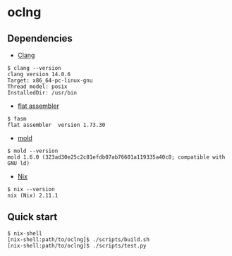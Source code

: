 # oclng

Dependencies
---
 - [Clang](https://clang.llvm.org/)
```
$ clang --version
clang version 14.0.6
Target: x86_64-pc-linux-gnu
Thread model: posix
InstalledDir: /usr/bin
```
 - [flat assembler](https://flatassembler.net/)
```
$ fasm
flat assembler  version 1.73.30
```
 - [mold](https://github.com/rui314/mold)
```
$ mold --version
mold 1.6.0 (323ad30e25c2c81efdb07ab76601a119335a40c8; compatible with GNU ld)
```
 - [Nix](https://nixos.org/download.html)
```
$ nix --version
nix (Nix) 2.11.1
```

Quick start
---
```
$ nix-shell
[nix-shell:path/to/oclng]$ ./scripts/build.sh
[nix-shell:path/to/oclng]$ ./scripts/test.py
```
